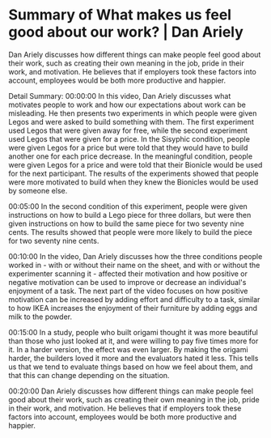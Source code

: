 # Summary of What makes us feel good about our work? | Dan Ariely

Dan Ariely discusses how different things can make people feel good about their work, such as creating their own meaning in the job, pride in their work, and motivation. He believes that if employers took these factors into account, employees would be both more productive and happier.

Detail Summary: 
00:00:00
In this video, Dan Ariely discusses what motivates people to work and how our expectations about work can be misleading. He then presents two experiments in which people were given Legos and were asked to build something with them. The first experiment used Legos that were given away for free, while the second experiment used Legos that were given for a price. In the Sisyphic condition, people were given Legos for a price but were told that they would have to build another one for each price decrease. In the meaningful condition, people were given Legos for a price and were told that their Bionicle would be used for the next participant. The results of the experiments showed that people were more motivated to build when they knew the Bionicles would be used by someone else.

00:05:00
In the second condition of this experiment, people were given instructions on how to build a Lego piece for three dollars, but were then given instructions on how to build the same piece for two seventy nine cents. The results showed that people were more likely to build the piece for two seventy nine cents.

00:10:00
In the video, Dan Ariely discusses how the three conditions people worked in - with or without their name on the sheet, and with or without the experimenter scanning it - affected their motivation and how positive or negative motivation can be used to improve or decrease an individual's enjoyment of a task. The next part of the video focuses on how positive motivation can be increased by adding effort and difficulty to a task, similar to how IKEA increases the enjoyment of their furniture by adding eggs and milk to the powder.

00:15:00
In a study, people who built origami thought it was more beautiful than those who just looked at it, and were willing to pay five times more for it. In a harder version, the effect was even larger. By making the origami harder, the builders loved it more and the evaluators hated it less. This tells us that we tend to evaluate things based on how we feel about them, and that this can change depending on the situation.

00:20:00
Dan Ariely discusses how different things can make people feel good about their work, such as creating their own meaning in the job, pride in their work, and motivation. He believes that if employers took these factors into account, employees would be both more productive and happier.

